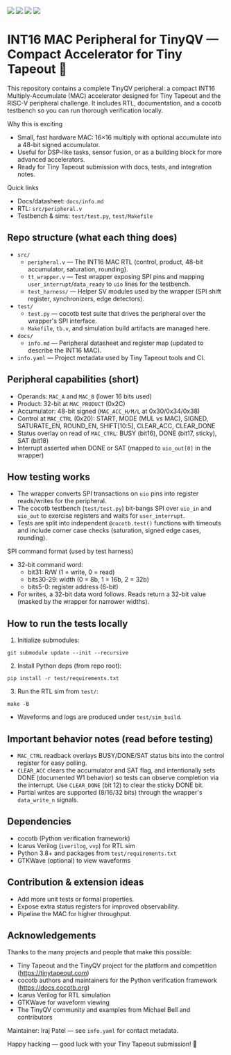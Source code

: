 ![](../../workflows/gds/badge.svg) ![](../../workflows/docs/badge.svg) ![](../../workflows/test/badge.svg) ![](../../workflows/fpga/badge.svg)

# INT16 MAC Peripheral for TinyQV — Compact Accelerator for Tiny Tapeout 🚀

This repository contains a complete TinyQV peripheral: a compact INT16 Multiply-Accumulate (MAC) accelerator designed for Tiny Tapeout and the RISC-V peripheral challenge. It includes RTL, documentation, and a cocotb testbench so you can run thorough verification locally.

Why this is exciting
- Small, fast hardware MAC: 16×16 multiply with optional accumulate into a 48-bit signed accumulator.
- Useful for DSP-like tasks, sensor fusion, or as a building block for more advanced accelerators.
- Ready for Tiny Tapeout submission with docs, tests, and integration notes.

Quick links
- Docs/datasheet: `docs/info.md`
- RTL: `src/peripheral.v`
- Testbench & sims: `test/test.py`, `test/Makefile`

## Repo structure (what each thing does)
- `src/`
  - `peripheral.v` — The INT16 MAC RTL (control, product, 48-bit accumulator, saturation, rounding).
  - `tt_wrapper.v` — Test wrapper exposing SPI pins and mapping `user_interrupt`/`data_ready` to `uio` lines for the testbench.
  - `test_harness/` — Helper SV modules used by the wrapper (SPI shift register, synchronizers, edge detectors).
- `test/`
  - `test.py` — cocotb test suite that drives the peripheral over the wrapper's SPI interface.
  - `Makefile`, `tb.v`, and simulation build artifacts are managed here.
- `docs/`
  - `info.md` — Peripheral datasheet and register map (updated to describe the INT16 MAC).
- `info.yaml` — Project metadata used by Tiny Tapeout tools and CI.

## Peripheral capabilities (short)
- Operands: `MAC_A` and `MAC_B` (lower 16 bits used)
- Product: 32-bit at `MAC_PRODUCT` (0x2C)
- Accumulator: 48-bit signed (`MAC_ACC_H/M/L` at 0x30/0x34/0x38)
- Control at `MAC_CTRL` (0x20): START, MODE (MUL vs MAC), SIGNED, SATURATE_EN, ROUND_EN, SHIFT[10:5], CLEAR_ACC, CLEAR_DONE
- Status overlay on read of `MAC_CTRL`: BUSY (bit16), DONE (bit17, sticky), SAT (bit18)
- Interrupt asserted when DONE or SAT (mapped to `uio_out[0]` in the wrapper)

## How testing works
- The wrapper converts SPI transactions on `uio` pins into register reads/writes for the peripheral.
- The cocotb testbench (`test/test.py`) bit-bangs SPI over `uio_in` and `uio_out` to exercise registers and waits for `user_interrupt`.
- Tests are split into independent `@cocotb.test()` functions with timeouts and include corner case checks (saturation, signed edge cases, rounding).

SPI command format (used by test harness)
- 32-bit command word:
  - bit31: R/W (1 = write, 0 = read)
  - bits30-29: width (0 = 8b, 1 = 16b, 2 = 32b)
  - bits5-0: register address (6-bit)
- For writes, a 32-bit data word follows. Reads return a 32-bit value (masked by the wrapper for narrower widths).

## How to run the tests locally
1. Initialize submodules:
```
git submodule update --init --recursive
```
2. Install Python deps (from repo root):
```
pip install -r test/requirements.txt
```
3. Run the RTL sim from `test/`:
```
make -B
```
- Waveforms and logs are produced under `test/sim_build`.

## Important behavior notes (read before testing)
- `MAC_CTRL` readback overlays BUSY/DONE/SAT status bits into the control register for easy polling.
- `CLEAR_ACC` clears the accumulator and SAT flag, and intentionally sets DONE (documented W1 behavior) so tests can observe completion via the interrupt. Use `CLEAR_DONE` (bit 12) to clear the sticky DONE bit.
- Partial writes are supported (8/16/32 bits) through the wrapper's `data_write_n` signals.

## Dependencies
- cocotb (Python verification framework)
- Icarus Verilog (`iverilog`, `vvp`) for RTL sim
- Python 3.8+ and packages from `test/requirements.txt`
- GTKWave (optional) to view waveforms

## Contribution & extension ideas
- Add more unit tests or formal properties.
- Expose extra status registers for improved observability.
- Pipeline the MAC for higher throughput.

## Acknowledgements
Thanks to the many projects and people that make this possible:
- Tiny Tapeout and the TinyQV project for the platform and competition (https://tinytapeout.com)
- cocotb authors and maintainers for the Python verification framework (https://docs.cocotb.org)
- Icarus Verilog for RTL simulation
- GTKWave for waveform viewing
- The TinyQV community and examples from Michael Bell and contributors

Maintainer: Iraj Patel — see `info.yaml` for contact metadata.

Happy hacking — good luck with your Tiny Tapeout submission! 🎯
